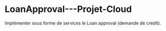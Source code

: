 # LoanApproval---Projet-Cloud
Implémenter sous forme de services le Loan approval (demande de crédit).
